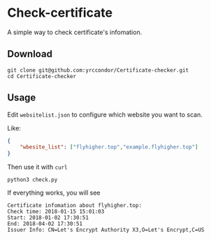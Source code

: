 # Check-certificate
A simple way to check certificate's infomation.

## Download
```
git clone git@github.com:yrccondor/Certificate-checker.git
cd Certificate-checker
```

## Usage
Edit <code>websitelist.json</code> to configure which website you want to scan.

Like:
```json
{
    "wbesite_list": ["flyhigher.top","example.flyhigher.top"]
}
```

Then use it with <code>curl</code>
```
python3 check.py
```
If everything works, you will see
```
Certificate infomation about flyhigher.top:
Check time: 2018-01-15 15:01:03
Start: 2018-01-02 17:30:51
End: 2018-04-02 17:30:51
Issuer Info: CN=Let's Encrypt Authority X3,O=Let's Encrypt,C=US
```
